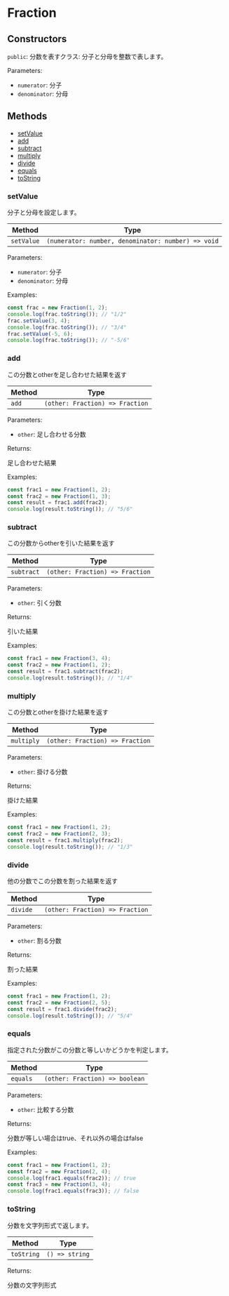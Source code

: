 # Fraction

## Constructors

`public`: 分数を表すクラス:
分子と分母を整数で表します。

Parameters:

* `numerator`: 分子
* `denominator`: 分母


## Methods

- [setValue](#setvalue)
- [add](#add)
- [subtract](#subtract)
- [multiply](#multiply)
- [divide](#divide)
- [equals](#equals)
- [toString](#tostring)

### setValue

分子と分母を設定します。

| Method | Type |
| ---------- | ---------- |
| `setValue` | `(numerator: number, denominator: number) => void` |

Parameters:

* `numerator`: 分子
* `denominator`: 分母


Examples:

```ts
const frac = new Fraction(1, 2);
console.log(frac.toString()); // "1/2"
frac.setValue(3, 4);
console.log(frac.toString()); // "3/4"
frac.setValue(-5, 6);
console.log(frac.toString()); // "-5/6"
```


### add

この分数とotherを足し合わせた結果を返す

| Method | Type |
| ---------- | ---------- |
| `add` | `(other: Fraction) => Fraction` |

Parameters:

* `other`: 足し合わせる分数


Returns:

足し合わせた結果

Examples:

```ts
const frac1 = new Fraction(1, 2);
const frac2 = new Fraction(1, 3);
const result = frac1.add(frac2);
console.log(result.toString()); // "5/6"
```


### subtract

この分数からotherを引いた結果を返す

| Method | Type |
| ---------- | ---------- |
| `subtract` | `(other: Fraction) => Fraction` |

Parameters:

* `other`: 引く分数


Returns:

引いた結果

Examples:

```ts
const frac1 = new Fraction(3, 4);
const frac2 = new Fraction(1, 2);
const result = frac1.subtract(frac2);
console.log(result.toString()); // "1/4"
```


### multiply

この分数とotherを掛けた結果を返す

| Method | Type |
| ---------- | ---------- |
| `multiply` | `(other: Fraction) => Fraction` |

Parameters:

* `other`: 掛ける分数


Returns:

掛けた結果

Examples:

```ts
const frac1 = new Fraction(1, 2);
const frac2 = new Fraction(2, 3);
const result = frac1.multiply(frac2);
console.log(result.toString()); // "1/3"
```


### divide

他の分数でこの分数を割った結果を返す

| Method | Type |
| ---------- | ---------- |
| `divide` | `(other: Fraction) => Fraction` |

Parameters:

* `other`: 割る分数


Returns:

割った結果

Examples:

```ts
const frac1 = new Fraction(1, 2);
const frac2 = new Fraction(2, 5);
const result = frac1.divide(frac2);
console.log(result.toString()); // "5/4"
```


### equals

指定された分数がこの分数と等しいかどうかを判定します。

| Method | Type |
| ---------- | ---------- |
| `equals` | `(other: Fraction) => boolean` |

Parameters:

* `other`: 比較する分数


Returns:

分数が等しい場合はtrue、それ以外の場合はfalse

Examples:

```ts
const frac1 = new Fraction(1, 2);
const frac2 = new Fraction(2, 4);
console.log(frac1.equals(frac2)); // true
const frac3 = new Fraction(3, 4);
console.log(frac1.equals(frac3)); // false
```


### toString

分数を文字列形式で返します。

| Method | Type |
| ---------- | ---------- |
| `toString` | `() => string` |

Returns:

分数の文字列形式
